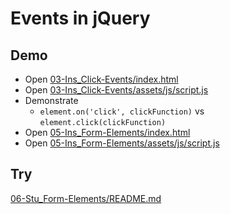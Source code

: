 # Events in jQuery

## Demo

* Open [03-Ins_Click-Events/index.html](../activities/03-Ins_Click-Events/index.html)
* Open [03-Ins_Click-Events/assets/js/script.js](../activities/03-Ins_Click-Events/assets/js/script.js)
* Demonstrate
  * `element.on('click', clickFunction)` vs `element.click(clickFunction)`
* Open [05-Ins_Form-Elements/index.html](../activities/05-Ins_Form-Elements/index.html)
* Open [05-Ins_Form-Elements/assets/js/script.js](../activities/05-Ins_Form-Elements/assets/js/script.js)

## Try

[06-Stu_Form-Elements/README.md](../activities/06-Stu_Form-Elements/README.md)
